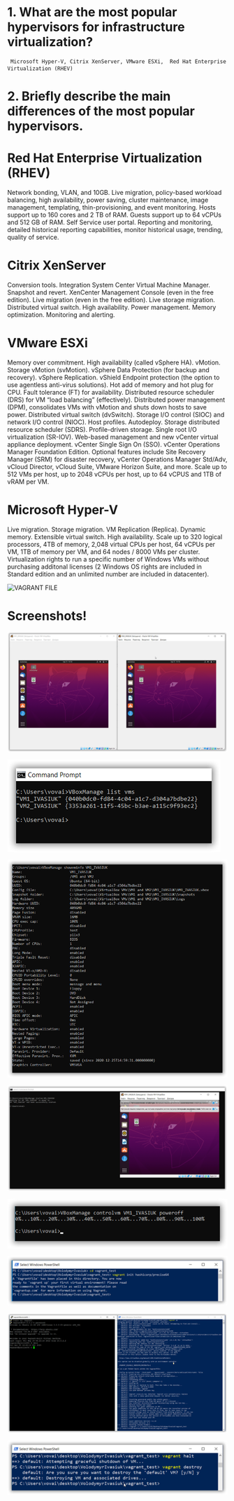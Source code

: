 # 1. What are the most popular hypervisors for infrastructure virtualization?
	
	 Microsoft Hyper-V, Citrix XenServer, VMware ESXi,  Red Hat Enterprise Virtualization (RHEV)

# 2. Briefly describe the main differences of the most popular hypervisors.

# Red Hat Enterprise Virtualization (RHEV)

Network bonding, VLAN, and 10GB.
Live migration, policy-based workload balancing, high availability, power saving, cluster maintenance, image management, templating, thin-provisioning, and event monitoring.
Hosts support up to 160 cores and 2 TB of RAM. Guests support up to 64 vCPUs and 512 GB of RAM.
Self Service user portal.
Reporting and monitoring, detailed historical reporting capabilities, monitor historical usage, trending, quality of service.


# Citrix XenServer
Conversion tools.
Integration System Center Virtual Machine Manager.
Snapshot and revert.
XenCenter Management Console (even in the free edition).
Live migration (even in the free edition).
Live storage migration.
Distributed virtual switch.
High availability.
Power management.
Memory optimization.
Monitoring and alerting.

# VMware ESXi
Memory over commitment.
High availability (called vSphere HA).
vMotion.
Storage vMotion (svMotion).
vSphere Data Protection (for backup and recovery).
vSphere Replication.
vShield Endpoint protection (the option to use agentless anti-virus solutions).
Hot add of memory and hot plug for CPU.
Fault tolerance (FT) for availability.
Distributed resource scheduler (DRS) for VM “load balancing” (effectively).
Distributed power management (DPM), consolidates VMs with vMotion and shuts down hosts to save power.
Distributed virtual switch (dvSwitch).
Storage I/O control (SIOC) and network I/O control (NIOC).
Host profiles.
Autodeploy.
Storage distributed resource scheduler (SDRS).
Profile-driven storage.
Single root I/O virtualization (SR-IOV).
Web-based management and new vCenter virtual appliance deployment.
vCenter Single Sign On (SSO).
vCenter Operations Manager Foundation Edition.
Optional features include Site Recovery Manager (SRM) for disaster recovery, vCenter Operations Manager Std/Adv, vCloud Director, vCloud Suite, VMware Horizon Suite, and more.
Scale up to 512 VMs per host, up to 2048 vCPUs per host, up to 64 vCPUS and 1TB of vRAM per VM.

# Microsoft Hyper-V
Live migration.
Storage migration.
VM Replication (Replica).
Dynamic memory.
Extensible virtual switch.
High availability.
Scale up to 320 logical processors, 4TB of memory, 2,048 virtual CPUs per host, 64 vCPUs per VM, 1TB of memory per VM, and 64 nodes / 8000 VMs per cluster.
Virtualization rights to run a specific number of Windows VMs without purchasing additonal licenses (2 Windows OS rights are included in Standard edition and an unlimited number are included in datacenter).


![VAGRANT FILE](Vagrantfile)

# Screenshots!
![Screenshot1](ScreenShots/sshot-1.png)

![Screenshot2](ScreenShots/sshot-2.png)

![Screenshot3](ScreenShots/sshot-3.png)

![Screenshot4](ScreenShots/sshot-4.png)

![Screenshot5](ScreenShots/sshot-5.png)

![Screenshot5](ScreenShots/sshot-6.png)

![Screenshot5](ScreenShots/sshot-7.png)

![Screenshot5](ScreenShots/sshot-8.png)


